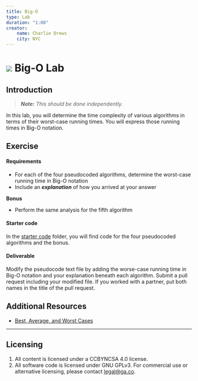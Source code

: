 ```yaml
---
title: Big-O
type: Lab
duration: "1:00"
creator:
    name: Charlie Drews
    city: NYC
---
```


# ![](https://ga-dash.s3.amazonaws.com/production/assets/logo-9f88ae6c9c3871690e33280fcf557f33.png) Big-O Lab

## Introduction

> ***Note:*** _This should be done independently._

In this lab, you will determine the time complexity of various algorithms in terms of their worst-case running times. You will express those running times in Big-O notation.

## Exercise

#### Requirements

- For each of the four pseudocoded algorithms, determine the worst-case running time in Big-O notation
- Include an _**explanation**_ of how you arrived at your answer

**Bonus**

- Perform the same analysis for the fifth algorithm


#### Starter code

In the [starter code](starter-code) folder, you will find code for the four pseudocoded algorithms and the bonus.

#### Deliverable

Modify the pseudocode text file by adding the worse-case running time in Big-O notation and your explanation beneath each algorithm. Submit a pull request including your modified file. If you worked with a partner, put both names in the title of the pull request.

## Additional Resources

- [Best, Average, and Worst Cases](http://bigocheatsheet.com/)

---

## Licensing
1. All content is licensed under a CC­BY­NC­SA 4.0 license.
2. All software code is licensed under GNU GPLv3. For commercial use or alternative licensing, please contact [legal@ga.co](mailto:legal@ga.co).
